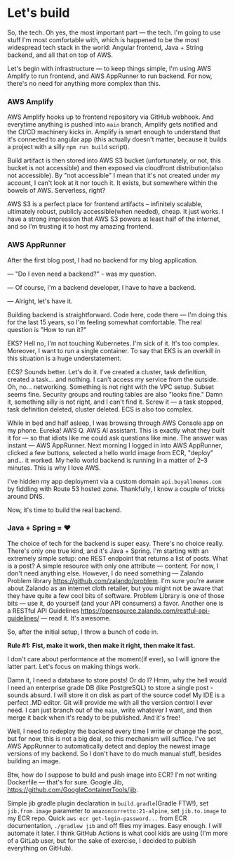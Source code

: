 # Let's build

So, the tech.
Oh yes, the most important part — the tech.
I'm going to use stuff I'm most comfortable with, which is happened to be the most widespread tech stack in the world:
Angular frontend, Java + String backend, and all that on top of AWS.

Let's begin with infrastructure — to keep things simple, I'm using AWS Amplify to run frontend, and AWS AppRunner to run
backend.
For now, there's no need for anything more complex than this.

### AWS Amplify

AWS Amplify hooks up to frontend repository via GitHub webhook.
And everytime anything is pushed into `main` branch, Amplify gets notified and the CI/CD machinery kicks in.
Amplify is smart enough to understand that it's connected to angular app (this actually doesn't matter,
because it builds a project with a silly `npm run build` script).

Build artifact is then stored into AWS S3 bucket
(unfortunately, or not, this bucket is not accessible)
and then exposed via cloudfront distribution(also not accessible).
By "not accessible" I mean that it's not created under my account, I can't look at it nor touch it.
It exists, but somewhere within the bowels of AWS.
Serverless, right?

AWS S3 is a perfect place for frontend artifacts – infinitely scalable, ultimately robust, publicly accessible(when
needed), cheap.
It just works.
I have a strong impression that AWS S3 powers at least half of the internet,
and so I'm trusting it to host my amazing frontend.

### AWS AppRunner

After the first blog post, I had no backend for my blog application.

— "Do I even need a backend?" - was my question.

— Of course, I'm a backend developer, I have to have a backend.

— Alright, let's have it.

Building backend is straightforward.
Code here, code there — I'm doing this for the last 15 years, so I'm feeling somewhat comfortable.
The real question is "How to run it?"

EKS?
Hell no, I'm not touching Kubernetes.
I'm sick of it.
It's too complex.
Moreover, I want to run a single container.
To say that EKS is an overkill in this situation is a huge understatement.

ECS?
Sounds better.
Let's do it.
I've created a cluster, task definition, created a task... and nothing.
I can't access my service from the outside.
Oh, no... networking.
Something is not right with the VPC setup.
Subset seems fine.
Security groups and routing tables are also "looks fine."
Damn it, something silly is not right, and I can't find it.
Screw it — a task stopped, task definition deleted, cluster deleted.
ECS is also too complex.

While in bed and half asleep, I was browsing through AWS Console app on my phone.
Eureka!
AWS Q. AWS AI assistant.
This is exactly what they built it for — so that idiots like me could ask questions like mine.
The answer was instant — AWS AppRunner.
Next morning I logged in into AWS AppRunner, clicked a few buttons,
selected a hello world image from ECR, "deploy" and... it worked.
My hello world backend is running in a matter of 2–3 minutes.
This is why I love AWS.

I've hidden my app deployment via a custom domain `api.buyallmemes.com` by fiddling with Route 53 hosted zone.
Thankfully, I know a couple of tricks around DNS.

Now, it's time to build the real backend.

### Java + Spring = ❤️

The choice of tech for the backend is super easy. There's no choice really.
There's only one true kind, and it's Java + Spring.
I'm starting with an extremely simple setup: one REST endpoint that returns a list of posts.
What is a post?
A simple resource with only one attribute — content.
For now, I don't need anything else.
However, I do need something — Zalando Problem library https://github.com/zalando/problem.
I'm sure you're aware about Zalando as an internet cloth retailer, but you might not be aware that they have quite a few cool
bits of software.
Problem Library is one of those bits — use it, do yourself (and your API consumers) a favor.
Another one is a RESTful API Guidelines https://opensource.zalando.com/restful-api-guidelines/ — read it.
It's awesome.

So, after the initial setup, I throw a bunch of code in.

**Rule #1: Fist, make it work, then make it right, then make it fast.**

I don't care about performance at the moment(if ever), so I will ignore the latter part.
Let's focus on making things work.

Damn it, I need a database to store posts!
Or do I?
Hmm, why the hell would I need an enterprise grade DB (like PostgreSQL) to store a single post - sounds absurd.
I will store it on disk as part of the source code!
My IDE is a perfect .MD editor.
Git will provide me with all the version control I ever need.
I can just branch out of the `main`, write whatever I want, and then merge it back when it's ready to be published.
And it's free!

Well, I need to redeploy the backend every time I write or change the post,
but for now, this is not a big deal, so this mechanism will suffice.
I've set AWS AppRunner to automatically detect and deploy the newest image versions of my backend.
So I don't have to do much manual stuff, besides building an image.

Btw, how do I suppose to build and push image into ECR?
I'm not writing Dockerfile — that's for sure.
Google Jib, https://github.com/GoogleContainerTools/jib.

Simple jib gradle plugin declaration in `build.gradle`(Gradle FTW!),
set `jib.from.image` parameter to `amazoncorretto:21-alpine`, set `jib.to.image` to my ECR repo.
Quick `aws ecr get-login-password...` from ECR documentation, `./gradlew jib` and off flies my images.
Easy enough.
I will automate it later.
I think GitHub Actions is what cool kids are using (I'm more of a GitLab user,
but for the sake of exercise, I decided to publish everything on GitHub).












